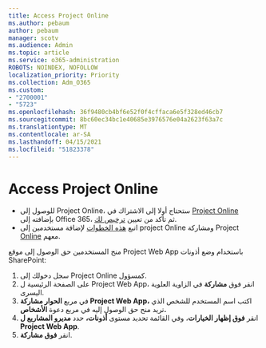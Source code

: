 ```yaml
---
title: Access Project Online
ms.author: pebaum
author: pebaum
manager: scotv
ms.audience: Admin
ms.topic: article
ms.service: o365-administration
ROBOTS: NOINDEX, NOFOLLOW
localization_priority: Priority
ms.collection: Adm_O365
ms.custom:
- "2700001"
- "5723"
ms.openlocfilehash: 36f9480cb4bf6e52f0f4cffaca6e5f328ed46cb7
ms.sourcegitcommit: 8bc60ec34bc1e40685e3976576e04a2623f63a7c
ms.translationtype: MT
ms.contentlocale: ar-SA
ms.lasthandoff: 04/15/2021
ms.locfileid: "51823378"
---
```

# <a name="access-project-online"></a>Access Project Online

- للوصول إلى Project Online، ستحتاج أولا إلى الاشتراك في [Project Online](https://docs.microsoft.com/ProjectOnline/get-started-with-project-online) بإضافته إلى Office 365، ثم تأكد من تعيين [ترخيص لك](https://docs.microsoft.com/ProjectOnline/step-1-sign-up-for-project-online#next-make-sure-you-can-get-in).
- اتبع [هذه الخطوات](https://docs.microsoft.com/ProjectOnline/step-2-add-people-to-project-online) لإضافة مستخدمين إلى project Online ومشاركة Project [Online](https://docs.microsoft.com/ProjectOnline/step-2-add-people-to-project-online#4-finally-share-project-online-with-the-people-you-added) معهم.

منح المستخدمين حق الوصول إلى موقع Project Web App باستخدام وضع أذونات SharePoint:

1. سجل دخولك إلى Project Online كمسؤول.
2. على الصفحة الرئيسية ل Project Web App، انقر فوق **مشاركة** في الزاوية العلوية اليسرى.
3. في مربع **الحوار مشاركة Project Web App،** اكتب اسم المستخدم للشخص الذي تريد منح حق الوصول إليه في مربع دعوة **الأشخاص.**
4. انقر **فوق إظهار الخيارات**، وفي القائمة تحديد مستوى **أذونات،** حدد **مديرو المشاريع ل Project Web App**.
5. انقر **فوق مشاركة**.
